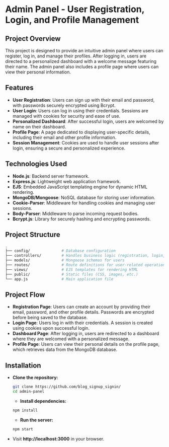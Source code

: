 # Admin Panel - User Registration, Login, and Profile Management

## Project Overview
This project is designed to provide an intuitive admin panel where users can register, log in, and manage their profiles. After logging in, users are directed to a personalized dashboard with a welcome message featuring their name. The admin panel also includes a profile page where users can view their personal information.

## Features
- **User Registration**: Users can sign up with their email and password, with passwords securely encrypted using Bcrypt.
- **User Login**: Users can log in using their credentials. Sessions are managed with cookies for security and ease of use.
- **Personalized Dashboard**: After successful login, users are welcomed by name on their dashboard.
- **Profile Page**: A page dedicated to displaying user-specific details, including their email and other profile information.
- **Session Management**: Cookies are used to handle user sessions after login, ensuring a secure and personalized experience.
  
## Technologies Used
- **Node.js**: Backend server framework.
- **Express.js**: Lightweight web application framework.
- **EJS**: Embedded JavaScript templating engine for dynamic HTML rendering.
- **MongoDB/Mongoose**: NoSQL database for storing user information.
- **Cookie-Parser**: Middleware for handling cookies and managing user sessions.
- **Body-Parser**: Middleware to parse incoming request bodies.
- **Bcrypt.js**: Library for securely hashing and encrypting passwords.

## Project Structure
```bash
.
├── config/              # Database configuration
├── controllers/         # Handles business logic (registration, login, etc.)
├── models/              # Mongoose schemas for users
├── routes/              # Route definitions for user-related operations
├── views/               # EJS templates for rendering HTML
├── public/              # Static files (CSS, images, etc.)
└── app.js               # Main application file
```
## Project Flow
- **Registration Page**: Users can create an account by providing their email, password, and other profile details. Passwords are encrypted before being saved to the database.
- **Login Page**: Users log in with their credentials. A session is created using cookies upon successful login.
- **Dashboard Page**: After logging in, users are redirected to a dashboard where they are welcomed with a personalized message.
- **Profile Page**: Users can view their personal details on the profile page, which retrieves data from the MongoDB database.

## Installation
- **Clone the repository:**
  ```bash
  git clone https://github.com/blog_signup_signin/
  cd admin-panel
  ```

  - **Install dependencies:**
  ```bash
  npm install
  ```
  
  - **Run the server:**
  ```bash
  npm start
  ```

 - Visit **http://localhost:3000** in your browser.

  
